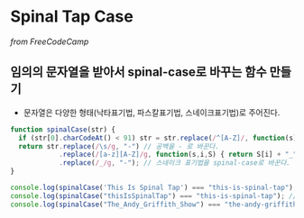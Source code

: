 # Spinal Tap Case
_from FreeCodeCamp_

## 임의의 문자열을 받아서 spinal-case로 바꾸는 함수 만들기
- 문자열은 다양한 형태(낙타표기법, 파스칼표기법, 스네이크표기법)로 주어진다.
```javascript
function spinalCase(str) {
  if (str[0].charCodeAt() < 91) str = str.replace(/^[A-Z]/, function(s) { return s.toLowerCase(); }); // 파스칼표기법인 경우 낙타표기법으로 변경한다.
  return str.replace(/\s/g, "-") // 공백을 - 로 바꾼다.
            .replace(/[a-z][A-Z]/g, function(s,i,S) { return S[i] + "_" + S[i+1]; }).toLowerCase() // 낙타표기법을 모두 스네이크 표기법으로 바꾼다.
            .replace(/_/g, "-"); // 스네이크 표기법을 spinal-case로 바꾼다.
}

console.log(spinalCase('This Is Spinal Tap') === "this-is-spinal-tap"); // true
console.log(spinalCase("thisIsSpinalTap") === "this-is-spinal-tap"); // true
console.log(spinalCase("The_Andy_Griffith_Show") === "the-andy-griffith-show"); // true
```

